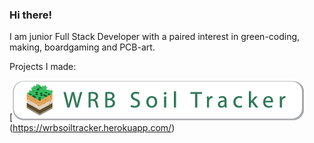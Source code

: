 ### Hi there!

I am junior Full Stack Developer with a paired interest in green-coding, making, boardgaming and PCB-art.

Projects I made:

[![forthebadge Soil Tracker](https://raw.githubusercontent.com/zikaden/Soil-Tracker/main/client/src/assets/badge_logo.png?token=GHSAT0AAAAAABYNPLDQV7PGJQGLYZUVFKHYYYXSBGA)(https://wrbsoiltracker.herokuapp.com/)



